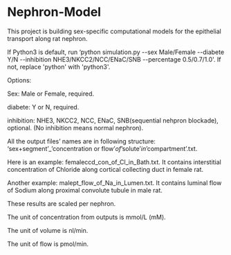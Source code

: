 # Nephron-Model
This project is building sex-specific computational models for the epithelial transport along rat nephron.

If Python3 is default, run ‘python simulation.py --sex Male/Female --diabete Y/N --inhibition NHE3/NKCC2/NCC/ENaC/SNB --percentage 0.5/0.7/1.0'.
If not, replace 'python' with 'python3'.

Options:

Sex: Male or Female, required.

diabete: Y or N, required.

inhibition: NHE3, NKCC2, NCC, ENaC, SNB(sequential nehpron blockade), optional. (No inhibition means normal nephron).

All the output files’ names are in following structure: ‘sex+segment’_’concentration or flow’_of_’solute’_in_’compartment’.txt.

Here is an example: femaleccd_con_of_Cl_in_Bath.txt. It contains interstitial concentration of Chloride along cortical collecting duct in female rat.

Another example: malept_flow_of_Na_in_Lumen.txt. It contains luminal flow of Sodium along proximal convolute tubule in male rat.

These results are scaled per nephron.

The unit of concentration from outputs is mmol/L (mM).

The unit of volume is nl/min.

The unit of flow is pmol/min.

